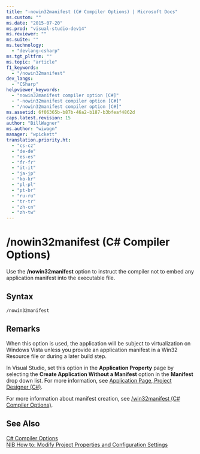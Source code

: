 ```yaml
---
title: "-nowin32manifest (C# Compiler Options) | Microsoft Docs"
ms.custom: ""
ms.date: "2015-07-20"
ms.prod: "visual-studio-dev14"
ms.reviewer: ""
ms.suite: ""
ms.technology: 
  - "devlang-csharp"
ms.tgt_pltfrm: ""
ms.topic: "article"
f1_keywords: 
  - "/nowin32manifest"
dev_langs: 
  - "CSharp"
helpviewer_keywords: 
  - "nowin32manifest compiler option [C#]"
  - "-nowin32manifest compiler option [C#]"
  - "/nowin32manifest compiler option [C#]"
ms.assetid: 6f06365b-b87b-46a2-b187-b3bfeaf4862d
caps.latest.revision: 15
author: "BillWagner"
ms.author: "wiwagn"
manager: "wpickett"
translation.priority.ht: 
  - "cs-cz"
  - "de-de"
  - "es-es"
  - "fr-fr"
  - "it-it"
  - "ja-jp"
  - "ko-kr"
  - "pl-pl"
  - "pt-br"
  - "ru-ru"
  - "tr-tr"
  - "zh-cn"
  - "zh-tw"
---
```

# /nowin32manifest (C# Compiler Options)
Use the **/nowin32manifest** option to instruct the compiler not to embed any application manifest into the executable file.  
  
## Syntax  
  
```  
/nowin32manifest  
```  
  
## Remarks  
 When this option is used, the application will be subject to virtualization on Windows Vista unless you provide an application manifest in a Win32 Resource file or during a later build step.  
  
 In Visual Studio, set this option in the **Application Property** page by selecting the **Create Application Without a Manifest** option in the **Manifest** drop down list. For more information, see [Application Page, Project Designer (C#)](/visual-studio/ide/reference/application-page-project-designer-csharp).  
  
 For more information about manifest creation, see [/win32manifest (C# Compiler Options)](../../../csharp/language-reference/compiler-options/win32manifest-compiler-option.md).  
  
## See Also  
 [C# Compiler Options](../../../csharp/language-reference/compiler-options/index.md)   
 [NIB How to: Modify Project Properties and Configuration Settings](http://msdn.microsoft.com/en-us/e7184bc5-2f2b-4b4f-aa9a-3ecfcbc48b67)